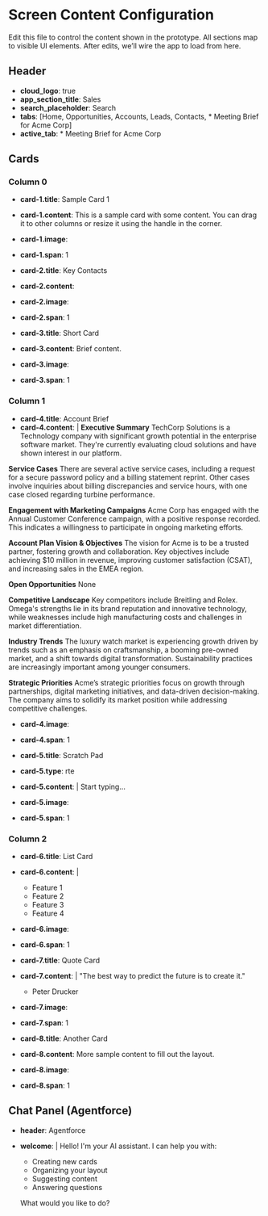 # Screen Content Configuration

Edit this file to control the content shown in the prototype. All sections map to visible UI elements. After edits, we’ll wire the app to load from here.

## Header
- **cloud_logo**: true
- **app_section_title**: Sales
- **search_placeholder**: Search
- **tabs**: [Home, Opportunities, Accounts, Leads, Contacts, * Meeting Brief for Acme Corp]
- **active_tab**: * Meeting Brief for Acme Corp

## Cards

### Column 0
- **card-1.title**: Sample Card 1
- **card-1.content**: This is a sample card with some content. You can drag it to other columns or resize it using the handle in the corner.
- **card-1.image**: 
- **card-1.span**: 1

- **card-2.title**: Key Contacts
- **card-2.content**: 
- **card-2.image**: 
- **card-2.span**: 1

- **card-3.title**: Short Card
- **card-3.content**: Brief content.
- **card-3.image**: 
- **card-3.span**: 1

### Column 1
- **card-4.title**: Account Brief
- **card-4.content**: |
**Executive Summary**
TechCorp Solutions is a Technology company with significant growth potential in the enterprise software market. They're currently evaluating cloud solutions and have shown interest in our platform.

**Service Cases**
There are several active service cases, including a request for a secure password policy and a billing statement reprint. Other cases involve inquiries about billing discrepancies and service hours, with one case closed regarding turbine performance.

**Engagement with Marketing Campaigns**
Acme Corp has engaged with the Annual Customer Conference campaign, with a positive response recorded. This indicates a willingness to participate in ongoing marketing efforts.

**Account Plan Vision & Objectives**
The vision for Acme is to be a trusted partner, fostering growth and collaboration. Key objectives include achieving $10 million in revenue, improving customer satisfaction (CSAT), and increasing sales in the EMEA region.

**Open Opportunities**
None

**Competitive Landscape**
Key competitors include Breitling and Rolex. Omega's strengths lie in its brand reputation and innovative technology, while weaknesses include high manufacturing costs and challenges in market differentiation.

**Industry Trends**
The luxury watch market is experiencing growth driven by trends such as an emphasis on craftsmanship, a booming pre-owned market, and a shift towards digital transformation. Sustainability practices are increasingly important among younger consumers.

**Strategic Priorities**
Acme’s strategic priorities focus on growth through partnerships, digital marketing initiatives, and data-driven decision-making. The company aims to solidify its market position while addressing competitive challenges.
- **card-4.image**: 
- **card-4.span**: 1

- **card-5.title**: Scratch Pad
- **card-5.type**: rte
- **card-5.content**: |
    Start typing...
- **card-5.image**: 
- **card-5.span**: 1

### Column 2
- **card-6.title**: List Card
- **card-6.content**: |
    - Feature 1
    - Feature 2
    - Feature 3
    - Feature 4
- **card-6.image**: 
- **card-6.span**: 1

- **card-7.title**: Quote Card
- **card-7.content**: |
    "The best way to predict the future is to create it."
    
    - Peter Drucker
- **card-7.image**: 
- **card-7.span**: 1

- **card-8.title**: Another Card
- **card-8.content**: More sample content to fill out the layout.
- **card-8.image**: 
- **card-8.span**: 1

## Chat Panel (Agentforce)
- **header**: Agentforce
- **welcome**: |
    Hello! I'm your AI assistant. I can help you with:
    
    - Creating new cards
    - Organizing your layout
    - Suggesting content
    - Answering questions
    
    What would you like to do?


